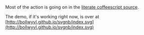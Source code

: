 Most of the action is going on in the [literate coffeescript source](./src/index.litcoffee).

The demo, if it's working right now, is over at [http://bollwyvl.github.io/svgnb/index.svg](http://bollwyvl.github.io/svgnb/index.svg)
